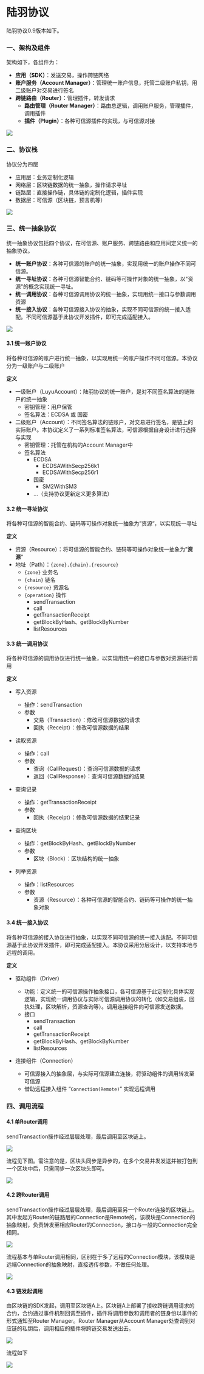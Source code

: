 # 陆羽协议

陆羽协议0.9版本如下。

### 一、架构及组件

架构如下，各组件为：

* **应用（SDK）**：发送交易，操作跨链网络
* **账户服务（Account Manager）**：管理统一账户信息，托管二级账户私钥，用二级账户对交易进行签名
* **跨链路由（Router）**：管理插件，转发请求
  * **路由管理（Router Manager）**：路由总逻辑，调用账户服务，管理插件，调用插件 
  * **插件（Plugin）**：各种可信源插件的实现，与可信源对接

![](img/frame.svg)

### 二、协议栈

协议分为四层

* 应用层：业务定制化逻辑
* 网络层：区块链数据的统一抽象，操作请求寻址
* 链路层：直接操作链，具体链的定制化逻辑，插件实现
* 数据层：可信源（区块链，预言机等）

![](img/stack.svg)



### 三、统一抽象协议

统一抽象协议包括四个协议，在可信源、账户服务、跨链路由和应用间定义统一的抽象协议。

* **统一账户协议**：各种可信源的账户的统一抽象，实现用统一的账户操作不同可信源。
* **统一寻址协议**：各种可信源智能合约、链码等可操作对象的统一抽象，以"资源"的概念实现统一寻址。
* **统一调用协议**：各种可信源调用协议的统一抽象，实现用统一接口与参数调用资源
* **统一接入协议**：各种可信源接入协议的抽象，实现不同可信源的统一接入适配。不同可信源基于此协议开发插件，即可完成适配接入。

![](img/abstract.svg)

#### 3.1 统一账户协议

将各种可信源的账户进行统一抽象，以实现用统一的账户操作不同可信源。本协议分为一级账户与二级账户

**定义**

* 一级账户（LuyuAccount）：陆羽协议的统一账户，是对不同签名算法的链账户的统一抽象
  * 密钥管理：用户保管
  * 签名算法：ECDSA 或 国密
* 二级账户（Account）：不同签名算法的链账户，对交易进行签名，是链上的实际账户。本协议定义了一系列标准签名算法，可信源根据自身设计进行选择与实现
  * 密钥管理：托管在机构的Account Manager中
  * 签名算法
    * ECDSA
      * ECDSAWithSecp256k1
      * ECDSAWithSecp256r1
    * 国密
      * SM2WithSM3
    * ...（支持协议更新定义更多算法）

#### 3.2 统一寻址协议

将各种可信源的智能合约、链码等可操作对象统一抽象为”资源“，以实现统一寻址

**定义**

* 资源（Resource）：将可信源的智能合约、链码等可操作对象统一抽象为”**资源**“
* 地址（Path）：`{zone}.{chain}.{resource}`   
  * `{zone}` 业务名
  * `{chain}` 链名
  * `{resource}` 资源名
  * `{operation}` 操作
    * sendTransaction
    * call
    * getTransactionReceipt
    * getBlockByHash、getBlockByNumber
    * listResources

#### 3.3 统一调用协议

将各种可信源的调用协议进行统一抽象，以实现用统一的接口与参数对资源进行调用

**定义**

* 写入资源
  * 操作：sendTransaction
  * 参数
    * 交易（Transaction）：修改可信源数据的请求
    * 回执（Receipt）：修改可信源数据的结果
* 读取资源
  * 操作：call
  * 参数
    * 查询（CallRequest）：查询可信源数据的请求
    * 返回（CallResponse）：查询可信源数据的结果
* 查询记录
  * 操作：getTransactionReceipt
  * 参数
    * 回执（Receipt）：修改可信源数据的结果记录

* 查询区块
  * 操作：getBlockByHash、getBlockByNumber
  * 参数
    * 区块（Block）：区块结构的统一抽象
* 列举资源
  * 操作：listResources
  * 参数
    * 资源（Resource）：各种可信源的智能合约、链码等可操作的统一抽象对象

#### 3.4 统一接入协议

将各种可信源的接入协议进行抽象，以实现不同可信源的统一接入适配。不同可信源基于此协议开发插件，即可完成适配接入。本协议采用分层设计，以支持本地与远程的调用。

**定义**

* 驱动组件（Driver）
  * 功能：定义统一的可信源操作抽象接口，各可信源基于此定制化具体实现逻辑，实现统一调用协议与实际可信源调用协议的转化（如交易组装，回执处理，区块解析，资源查询等）。调用连接组件向可信源发送数据。
  * 接口
    * sendTransaction
    * call
    * getTransactionReceipt
    * getBlockByHash、getBlockByNumber
    * listResources

* 连接组件（Connection）
  * 可信源接入的抽象层，与实际可信源建立连接，将驱动组件的调用转发至可信源
  * 借助远程接入组件 “`Connection(Remote)`” 实现远程调用

### 四、调用流程

#### 4.1 单Router调用

sendTransaction操作经过层层处理，最后调用至区块链上。



![](img/module1.svg)

流程见下图。需注意的是，区块头同步是异步的，在多个交易并发发送并被打包到一个区块中后，只需同步一次区块头即可。

![](img/flow1.svg)

#### 4.2 跨Router调用

sendTransaction操作经过层层处理，最后调用至另一个Router连接的区块链上。其中发起方Router的链路层的Connection是Remote的，该模块是Connection的抽象映射，负责转发至相应Router的Connection，接口与一般的Connection完全相同。



![](img/module2.svg)

流程基本与单Router调用相同，区别在于多了远程的Connection模块，该模块是远端Connection的抽象映射，直接透传参数，不做任何处理。



![](img/flow2.svg)

#### 4.3 链发起调用

由区块链的SDK发起，调用至区块链A上。区块链A上部署了接收跨链调用请求的合约，合约通过事件机制回调至插件，插件将调用参数和调用者的链身份以事件的形式通知至Router Manager。Router Manager从Account Manager处查询到对应链的私钥后，调用相应的插件将跨链交易发送出去。



![](img/module3.svg)

流程如下

![](img/flow3.svg)
